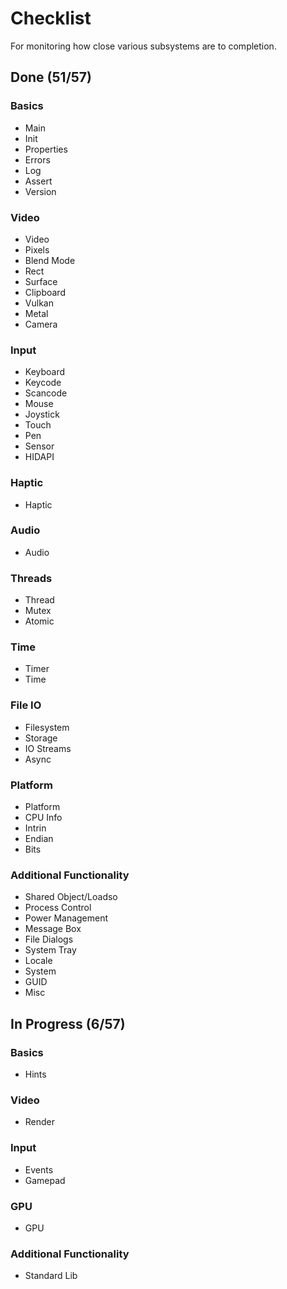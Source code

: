 # Checklist
For monitoring how close various subsystems are to completion.

## Done (51/57)

### Basics
* Main
* Init
* Properties
* Errors
* Log
* Assert
* Version

### Video
* Video
* Pixels
* Blend Mode
* Rect
* Surface
* Clipboard
* Vulkan
* Metal
* Camera

### Input
* Keyboard
* Keycode
* Scancode
* Mouse
* Joystick
* Touch
* Pen
* Sensor
* HIDAPI

### Haptic
* Haptic

### Audio
* Audio

### Threads
* Thread
* Mutex
* Atomic

### Time
* Timer
* Time

### File IO
* Filesystem
* Storage
* IO Streams
* Async

### Platform
* Platform
* CPU Info
* Intrin
* Endian
* Bits

### Additional Functionality
* Shared Object/Loadso
* Process Control
* Power Management
* Message Box
* File Dialogs
* System Tray
* Locale
* System
* GUID
* Misc

## In Progress (6/57)

### Basics
* Hints

### Video
* Render

### Input
* Events
* Gamepad

### GPU
* GPU

### Additional Functionality
* Standard Lib
